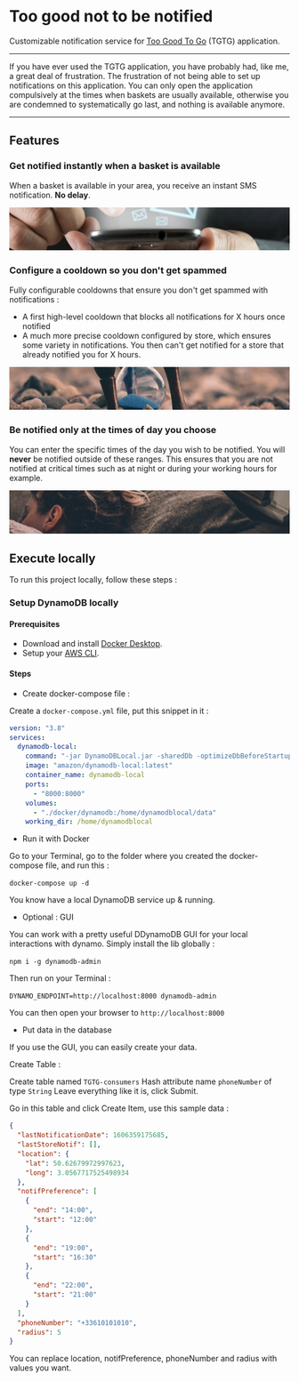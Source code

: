 # Too good not to be notified

Customizable notification service for [Too Good To Go](https://toogoodtogo.fr/) (TGTG) application.

---

If you have ever used the TGTG application, you have probably had, like me, a great deal of frustration. The frustration of not being able to set up notifications on this application. You can only open the application compulsively at the times when baskets are usually available, otherwise you are condemned to systematically go last, and nothing is available anymore.

---

## Features

### Get notified instantly when a basket is available

When a basket is available in your area, you receive an instant SMS notification. **No delay**.

![SMS](./docs/readme-resources/sms.png)

### Configure a cooldown so you don't get spammed

Fully configurable cooldowns that ensure you don't get spammed with notifications :

- A first high-level cooldown that blocks all notifications for X hours once notified
- A much more precise cooldown configured by store, which ensures some variety in notifications. You then can't get notified for a store that already notified you for X hours.

![Cooldown](./docs/readme-resources/cooldown.png)

### Be notified only at the times of day you choose

You can enter the specific times of the day you wish to be notified. You will **never** be notified outside of these ranges. This ensures that you are not notified at critical times such as at night or during your working hours for example.

![Sleep](./docs/readme-resources/sleep.jpg)

## Execute locally

To run this project locally, follow these steps :

### Setup DynamoDB locally

#### Prerequisites

- Download and install [Docker Desktop](https://www.docker.com/products/docker-desktop).
- Setup your [AWS CLI](https://docs.aws.amazon.com/cli/latest/userguide/install-cliv2-mac.html).

#### Steps

- Create docker-compose file :

Create a `docker-compose.yml` file, put this snippet in it :

```yaml
version: "3.8"
services:
  dynamodb-local:
    command: "-jar DynamoDBLocal.jar -sharedDb -optimizeDbBeforeStartup -dbPath ./data"
    image: "amazon/dynamodb-local:latest"
    container_name: dynamodb-local
    ports:
      - "8000:8000"
    volumes:
      - "./docker/dynamodb:/home/dynamodblocal/data"
    working_dir: /home/dynamodblocal
```

- Run it with Docker

Go to your Terminal, go to the folder where you created the docker-compose file, and run this :

`docker-compose up -d`

You know have a local DynamoDB service up & running.

- Optional : GUI

You can work with a pretty useful DDynamoDB GUI for your local interactions with dynamo. Simply install the lib globally :

`npm i -g dynamodb-admin`

Then run on your Terminal :

`DYNAMO_ENDPOINT=http://localhost:8000 dynamodb-admin`

You can then open your browser to `http://localhost:8000`

- Put data in the database

If you use the GUI, you can easily create your data.

Create Table :

Create table named `TGTG-consumers`
Hash attribute name `phoneNumber` of type `String`
Leave everything like it is, click Submit.

Go in this table and click Create Item, use this sample data :

```json
{
  "lastNotificationDate": 1606359175685,
  "lastStoreNotif": [],
  "location": {
    "lat": 50.62679972997623,
    "long": 3.0567717525498934
  },
  "notifPreference": [
    {
      "end": "14:00",
      "start": "12:00"
    },
    {
      "end": "19:00",
      "start": "16:30"
    },
    {
      "end": "22:00",
      "start": "21:00"
    }
  ],
  "phoneNumber": "+33610101010",
  "radius": 5
}
```

You can replace location, notifPreference, phoneNumber and radius with values you want.
